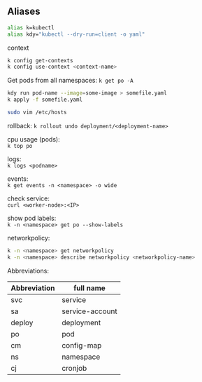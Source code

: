 
## Aliases

```BASH
alias k=kubectl
alias kdy="kubectl --dry-run=client -o yaml"
```

context
```BASH
k config get-contexts
k config use-context <context-name>
```

Get pods from all namespaces:
`k get po -A`

```BASH
kdy run pod-name --image=some-image > somefile.yaml
k apply -f somefile.yaml

sudo vim /etc/hosts
```

rollback:
`k rollout undo deployment/<deployment-name>`

cpu usage (pods):<br>
`k top po`

logs:<br>
`k logs <podname>`

events:<br>
`k get events -n <namespace> -o wide`

check service:<br>
`curl <worker-node>:<IP>`

show pod labels:<br>
`k -n <namespace> get po --show-labels`

networkpolicy:<br>
```BASH
k -n <namespace> get networkpolicy
k -n <namespace> describe networkpolicy <networkpolicy-name>
```

Abbreviations:

| Abbreviation | full name       |
| ------------ | --------------- |
| svc          | service         |
| sa           | service-account |
| deploy       | deployment      |
| po           | pod             |
| cm           | config-map      |
| ns           | namespace       |
| cj           | cronjob         |
